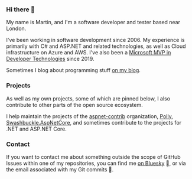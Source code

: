 ### Hi there 👋

My name is Martin, and I'm a software developer and tester based near London.

I've been working in software development since 2006.
My experience is primarily with C# and ASP.NET and related technologies, as well as Cloud infrastructure on Azure and AWS.
I've also been a [Microsoft MVP in Developer Technologies](https://martincostello.com/mvp "My MVP profile") since 2019.

Sometimes I blog about programming stuff [on my blog](https://blog.martincostello.com/ "My blog").

### Projects

As well as my own projects, some of which are pinned below, I also contribute to other parts of the open source ecosystem.

I help maintain the projects of the [aspnet-contrib](https://github.com/aspnet-contrib "The aspnet-contrib org on GitHub.com")
organization, [Polly](https://github.com/App-vNext/Polly), [Swashbuckle.AspNetCore](https://github.com/domaindrivendev/Swashbuckle.AspNetCore), and
sometimes contribute to the projects for .NET and ASP.NET Core.

### Contact

If you want to contact me about something outside the scope of GitHub Issues
within one of my repositories, you can find me [on Bluesky](https://martincostello.com/bluesky "My Bluesky profile") 🦋, or via the email associated with my Git commits 📧.
